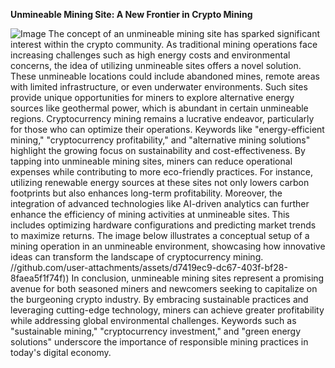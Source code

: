 **Unmineable Mining Site: A New Frontier in Crypto Mining**

![Image](https://github.com/user-attachments/assets/d7419ec9-dc67-403f-bf28-8faea5f1f74f)
The concept of an unmineable mining site has sparked significant interest within the crypto community. As traditional mining operations face increasing challenges such as high energy costs and environmental concerns, the idea of utilizing unmineable sites offers a novel solution. These unmineable locations could include abandoned mines, remote areas with limited infrastructure, or even underwater environments. Such sites provide unique opportunities for miners to explore alternative energy sources like geothermal power, which is abundant in certain unmineable regions.
Cryptocurrency mining remains a lucrative endeavor, particularly for those who can optimize their operations. Keywords like "energy-efficient mining," "cryptocurrency profitability," and "alternative mining solutions" highlight the growing focus on sustainability and cost-effectiveness. By tapping into unmineable mining sites, miners can reduce operational expenses while contributing to more eco-friendly practices. For instance, utilizing renewable energy sources at these sites not only lowers carbon footprints but also enhances long-term profitability.
Moreover, the integration of advanced technologies like AI-driven analytics can further enhance the efficiency of mining activities at unmineable sites. This includes optimizing hardware configurations and predicting market trends to maximize returns. The image below illustrates a conceptual setup of a mining operation in an unmineable environment, showcasing how innovative ideas can transform the landscape of cryptocurrency mining.
 //github.com/user-attachments/assets/d7419ec9-dc67-403f-bf28-8faea5f1f74f))
In conclusion, unmineable mining sites represent a promising avenue for both seasoned miners and newcomers seeking to capitalize on the burgeoning crypto industry. By embracing sustainable practices and leveraging cutting-edge technology, miners can achieve greater profitability while addressing global environmental challenges. Keywords such as "sustainable mining," "cryptocurrency investment," and "green energy solutions" underscore the importance of responsible mining practices in today's digital economy.
